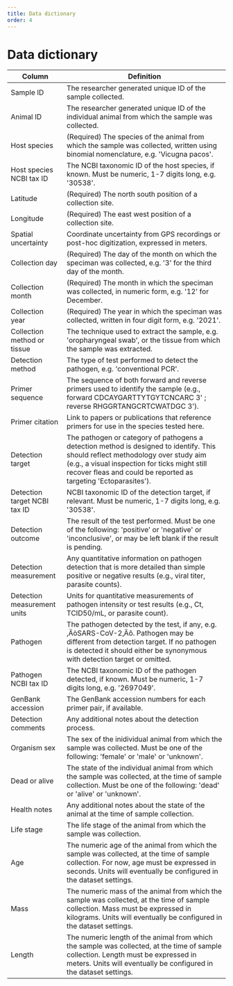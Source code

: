 ```yaml
---
title: Data dictionary
order: 4
---
```


# Data dictionary

| Column                       | Definition                                                                                                                                                                                                                                           |
| ---------------------------- | ---------------------------------------------------------------------------------------------------------------------------------------------------------------------------------------------------------------------------------------------------- |
| Sample ID                    | The researcher generated unique ID of the sample collected.                                                                                                                                                                                          |
| Animal ID                    | The researcher generated unique ID of the individual animal from which the sample was collected.                                                                                                                                                     |
| Host species                 | (Required) The species of the animal from which the sample was collected, written using binomial nomenclature, e.g. 'Vicugna pacos'.                                                                                                                 |
| Host species NCBI tax ID     | The NCBI taxonomic ID of the host species, if known. Must be numeric, 1-7 digits long, e.g. '30538'.                                                                                                                                                 |
| Latitude                     | (Required) The north south position of a collection site.                                                                                                                                                                                            |
| Longitude                    | (Required) The east west position of a collection site.                                                                                                                                                                                              |
| Spatial uncertainty          | Coordinate uncertainty from GPS recordings or post-hoc digitization, expressed in meters.                                                                                                                                                            |
| Collection day               | (Required) The day of the month on which the speciman was collected, e.g. '3' for the third day of the month.                                                                                                                                        |
| Collection month             | (Required) The month in which the speciman was collected, in numeric form, e.g. '12' for December.                                                                                                                                                   |
| Collection year              | (Required) The year in which the speciman was collected, written in four digit form, e.g. '2021'.                                                                                                                                                    |
| Collection method or tissue  | The technique used to extract the sample, e.g. 'oropharyngeal swab', or the tissue from which the sample was extracted.                                                                                                                              |
| Detection method             | The type of test performed to detect the pathogen, e.g. 'conventional PCR'.                                                                                                                                                                          |
| Primer sequence              | The sequence of both forward and reverse primers used to identify the sample (e.g., forward CDCAYGARTTYTGYTCNCARC 3' ; reverse RHGGRTANGCRTCWATDGC 3').                                                                                              |
| Primer citation              | Link to papers or publications that reference primers for use in the species tested here.                                                                                                                                                            |
| Detection target             | The pathogen or category of pathogens a detection method is designed to identify. This should reflect methodology over study aim (e.g., a visual inspection for ticks might still recover fleas and could be reported as targeting 'Ectoparasites'). |
| Detection target NCBI tax ID | NCBI taxonomic ID of the detection target, if relevant. Must be numeric, 1-7 digits long, e.g. '30538'.                                                                                                                                              |
| Detection outcome            | The result of the test performed. Must be one of the following: 'positive' or 'negative' or 'inconclusive', or may be left blank if the result is pending.                                                                                           |
| Detection measurement        | Any quantitative information on pathogen detection that is more detailed than simple positive or negative results (e.g., viral titer, parasite counts).                                                                                              |
| Detection measurement units  | Units for quantitative measurements of pathogen intensity or test results (e.g., Ct, TCID50/mL, or parasite count).                                                                                                                                  |
| Pathogen                     | The pathogen detected by the test, if any, e.g. ‚ÄòSARS-CoV-2‚Äô. Pathogen may be different from detection target. If no pathogen is detected it should either be synonymous with detection target or omitted.                                       |
| Pathogen NCBI tax ID         | The NCBI taxonomic ID of the pathogen detected, if known. Must be numeric, 1-7 digits long, e.g. '2697049'.                                                                                                                                          |
| GenBank accession            | The GenBank accession numbers for each primer pair, if available.                                                                                                                                                                                    |
| Detection comments           | Any additional notes about the detection process.                                                                                                                                                                                                    |
| Organism sex                 | The sex of the inidividual animal from which the sample was collected. Must be one of the following: 'female' or 'male' or 'unknown'.                                                                                                                |
| Dead or alive                | The state of the individual animal from which the sample was collected, at the time of sample collection. Must be one of the following: 'dead' or 'alive' or 'unknown'.                                                                              |
| Health notes                 | Any additional notes about the state of the animal at the time of sample collection.                                                                                                                                                                 |
| Life stage                   | The life stage of the animal from which the sample was collection.                                                                                                                                                                                   |
| Age                          | The numeric age of the animal from which the sample was collected, at the time of sample collection. For now, age must be expressed in seconds. Units will eventually be configured in the dataset settings.                                         |
| Mass                         | The numeric mass of the animal from which the sample was collected, at the time of sample collection. Mass must be expressed in kilograms. Units will eventually be configured in the dataset settings.                                              |
| Length                       | The numeric length of the animal from which the sample was collected, at the time of sample collection. Length must be expressed in meters. Units will eventually be configured in the dataset settings.                                             |